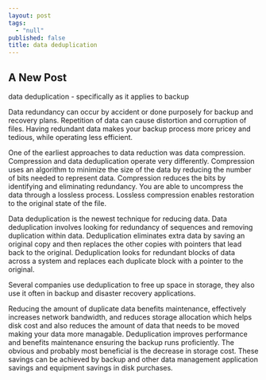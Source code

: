 ```yaml
---
layout: post
tags: 
  - "null"
published: false
title: data deduplication
---
```



## A New Post

data deduplication - specifically as it applies to backup
 
Data redundancy can occur by accident or done purposely for backup and recovery plans.  Repetition of data can cause distortion and corruption of files.  Having redundant data makes your backup process more pricey and tedious, while operating less efficient.
 
One of the earliest approaches to data reduction was data compression.  Compression and data deduplication operate very differently.
Compression uses an algorithm to minimize the size of the data by reducing the number of bits needed to represent data. Compression  reduces the bits by identifying and eliminating redundancy.   You are able to uncompress the data through a lossless process.  Lossless compression enables restoration to the original state of the file.
 
 
 
Data deduplication is the newest technique for reducing data.
Data deduplication involves looking for redundancy of sequences and removing duplication within data.  Deduplication eliminates extra data by saving an original copy and then replaces the other copies with pointers that lead back to the original.  Deduplication looks for redundant blocks of data across a system and replaces each duplicate block with a pointer to the original.
 
Several companies use deduplication to free up space in storage, they also use it often in backup and disaster recovery applications.
 
Reducing the amount of duplicate data benefits maintenance, effectively increases network bandwidth, and reduces storage allocation which helps disk cost and also reduces the amount of data that needs to be moved making your data more managable.  Deduplication improves performance and benefits maintenance ensuring the backup runs proficiently.  The obvious and probably most beneficial is the decrease in storage cost.  These savings can be achieved by backup and other data management application savings and equipment savings in disk purchases.
